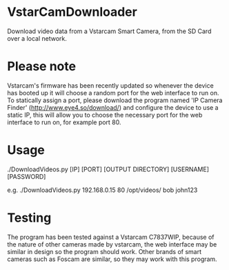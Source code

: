 # VstarCamDownloader
Download video data from a Vstarcam Smart Camera, from the SD Card over a local network.

# Please note
Vstarcam's firmware has been recently updated so whenever the device has booted up it will choose a random port for the web interface to run on. To statically assign a port, please download the program named 'IP Camera Finder' (http://www.eye4.so/download/) and configure the device to use a static IP, this will allow you to choose the necessary port for the web interface to run on, for example port 80.

# Usage

./DownloadVideos.py [IP] [PORT] [OUTPUT DIRECTORY] [USERNAME] [PASSWORD]

e.g. ./DownloadVideos.py 192.168.0.15 80 /opt/videos/ bob john123

# Testing

The program has been tested against a Vstarcam C7837WIP, because of the nature of other cameras made by vstarcam, the web interface may be similar in design so the program should work. Other brands of smart cameras such as Foscam are similar, so they may work with this program.
